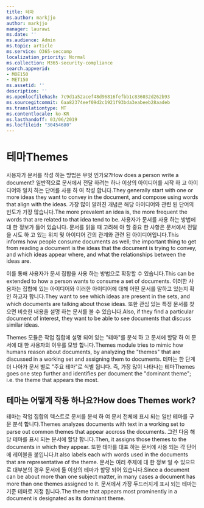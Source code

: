 ```yaml
---
title: 테마
ms.author: markjjo
author: markjjo
manager: laurawi
ms.date: ''
ms.audience: Admin
ms.topic: article
ms.service: O365-seccomp
localization_priority: Normal
ms.collection: M365-security-compliance
search.appverid:
- MOE150
- MET150
ms.assetid: ''
description: ''
ms.openlocfilehash: 7c9d1a52acef48d96816fefbb1c836032d262b93
ms.sourcegitcommit: 6aa82374eef09d2c1921f93bda3eabeeb28aadeb
ms.translationtype: MT
ms.contentlocale: ko-KR
ms.lasthandoff: 03/06/2019
ms.locfileid: "30454680"
---
```

# <a name="themes"></a><span data-ttu-id="77f18-102">테마</span><span class="sxs-lookup"><span data-stu-id="77f18-102">Themes</span></span>
<span data-ttu-id="77f18-103">사용자가 문서를 작성 하는 방법은 무엇 인가요?</span><span class="sxs-lookup"><span data-stu-id="77f18-103">How does a person write a document?</span></span> <span data-ttu-id="77f18-104">일반적으로 문서에서 전달 하려는 하나 이상의 아이디어를 시작 하 고 아이디어와 일치 하는 단어를 사용 하 여 작성 합니다.</span><span class="sxs-lookup"><span data-stu-id="77f18-104">They generally start with one or more ideas they want to convey in the document, and compose using words that align with the ideas.</span></span> <span data-ttu-id="77f18-105">가장 많이 알려진 개념은 해당 아이디어와 관련 된 단어의 빈도가 가장 많습니다.</span><span class="sxs-lookup"><span data-stu-id="77f18-105">The more prevalent an idea is, the more frequent the words that are related to that idea tend to be.</span></span> <span data-ttu-id="77f18-106">사용자가 문서를 사용 하는 방법에 대 한 정보가 들어 있습니다. 문서를 읽을 때 고려해 야 할 중요 한 사항은 문서에서 전달을 시도 하 고 있는 위치 및 아이디어 간의 관계와 관련 된 아이디어입니다.</span><span class="sxs-lookup"><span data-stu-id="77f18-106">This informs how people consume documents as well; the important thing to get from reading a document is the ideas that the document is trying to convey, and which ideas appear where, and what the relationships between the ideas are.</span></span>

<span data-ttu-id="77f18-107">이를 통해 사용자가 문서 집합을 사용 하는 방법으로 확장할 수 있습니다.</span><span class="sxs-lookup"><span data-stu-id="77f18-107">This can be extended to how a person wants to consume a set of documents.</span></span> <span data-ttu-id="77f18-108">이러한 사용자는 집합에 있는 아이디어와 이러한 아이디어에 대해 어떤 문서를 말하고 있는지 확인 하고자 합니다.</span><span class="sxs-lookup"><span data-stu-id="77f18-108">They want to see which ideas are present in the sets, and which documents are talking about those ideas.</span></span> <span data-ttu-id="77f18-109">또한 관심 있는 특정 문서를 찾으면 비슷한 내용을 설명 하는 문서를 볼 수 있습니다.</span><span class="sxs-lookup"><span data-stu-id="77f18-109">Also, if they find a particular document of interest, they want to be able to see documents that discuss similar ideas.</span></span>

<span data-ttu-id="77f18-110">Themes 모듈은 작업 집합에 설명 되어 있는 "테마"를 분석 하 고 문서에 할당 하 여 문서에 대 한 사용자의 이유를 모방 합니다.</span><span class="sxs-lookup"><span data-stu-id="77f18-110">Themes module tries to mimic how humans reason about documents, by analyzing the "themes" that are discussed in a working set and assigning them to documents.</span></span> <span data-ttu-id="77f18-111">테마는 한 단계 더 나아가 문서 별로 "주요 테마"로 식별 됩니다. 즉, 가장 많이 나타나는 테마</span><span class="sxs-lookup"><span data-stu-id="77f18-111">Themes goes one step further and identifies per document the "dominant theme"; i.e. the theme that appears the most.</span></span>

## <a name="how-does-themes-work"></a><span data-ttu-id="77f18-112">테마는 어떻게 작동 하나요?</span><span class="sxs-lookup"><span data-stu-id="77f18-112">How does Themes work?</span></span>
<span data-ttu-id="77f18-113">테마는 작업 집합의 텍스트로 문서를 분석 하 여 문서 전체에 표시 되는 일반 테마를 구문 분석 합니다.</span><span class="sxs-lookup"><span data-stu-id="77f18-113">Themes analyzes documents with text in a working set to parse out common themes that appear accross the documents.</span></span> <span data-ttu-id="77f18-114">그런 다음 해당 테마를 표시 되는 문서에 할당 합니다.</span><span class="sxs-lookup"><span data-stu-id="77f18-114">Then, it assigns those themes to the documents in which they appear.</span></span> <span data-ttu-id="77f18-115">또한 테마를 대표 하는 문서에 사용 되는 각 단어에 레이블을 붙입니다.</span><span class="sxs-lookup"><span data-stu-id="77f18-115">It also labels each with words used in the documents that are representative of the theme.</span></span> <span data-ttu-id="77f18-116">문서는 여러 주제에 대 한 정보 일 수 있으므로 대부분의 경우 문서에 둘 이상의 테마가 할당 되어 있습니다.</span><span class="sxs-lookup"><span data-stu-id="77f18-116">Since a document can be about more than one subject matter, in many cases a document has more than one themes assigned to it.</span></span> <span data-ttu-id="77f18-117">문서에서 가장 두드러지게 표시 되는 테마는 기준 테마로 지정 됩니다.</span><span class="sxs-lookup"><span data-stu-id="77f18-117">The theme that appears most prominently in a document is designated as its dominant theme.</span></span>